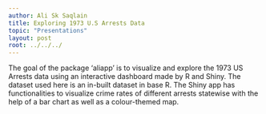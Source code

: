 ```yaml
---
author: Ali Sk Saqlain
title: Exploring 1973 U.S Arrests Data
topic: "Presentations"
layout: post
root: ../../../
---
```


The goal of the package ‘aliapp’ is to visualize and explore the 1973 US Arrests data using an interactive dashboard made by R and Shiny. The dataset used here is an in-built dataset in base R. The Shiny app has functionalities to visualize crime rates of different arrests statewise with the help of a bar chart as well as a colour-themed map.



